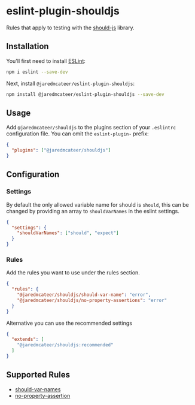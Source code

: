 # eslint-plugin-shouldjs

Rules that apply to testing with the [should-js](https://shouldjs.github.io/) library.

## Installation

You'll first need to install [ESLint](https://eslint.org/):

```sh
npm i eslint --save-dev
```

Next, install `@jaredmcateer/eslint-plugin-shouldjs`:

```sh
npm install @jaredmcateer/eslint-plugin-shouldjs --save-dev
```

## Usage

Add `@jaredmcateer/shouldjs` to the plugins section of your `.eslintrc` configuration file. You can omit the `eslint-plugin-` prefix:

```json
{
  "plugins": ["@jaredmcateer/shouldjs"]
}
```

## Configuration

### Settings

By default the only allowed variable name for should is `should`, this can be changed by providing an array to `shouldVarNames` in the eslint settings.

```json
{
  "settings": {
    "shouldVarNames": ["should", "expect"]
  }
}
```

### Rules

Add the rules you want to use under the rules section.

```json
{
  "rules": {
    "@jaredmcateer/shouldjs/should-var-name": "error",
    "@jaredmcateer/shouldjs/no-property-assertions": "error"
  }
}
```

Alternative you can use the recommended settings

```json
{
  "extends": [
    "@jaredmcateer/shouldjs:recommended"
  ]
}
```

## Supported Rules

* [should-var-names](lib/rules/should-var-name/should-var-name.md)
* [no-property-assertion](lib/rules/no-property-assertions/no-property-assertion.md)

